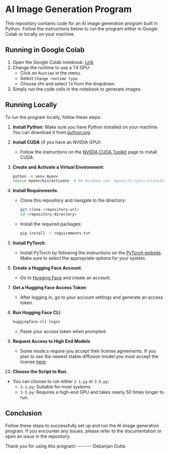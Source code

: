 # AI Image Generation Program

This repository contains code for an AI image generation program built in Python. Follow the instructions below to run the program either in Google Colab or locally on your machine.

## Running in Google Colab

1. Open the Google Colab notebook: [Link](https://colab.research.google.com/drive/123ZtMp35m_5ITFdkdJ1aDeakxZHwbf_2?usp=sharing)
2. Change the runtime to use a T4 GPU:
   -  Click on `Runtime` in the menu.
   -  Select `Change runtime type`.
   -  Choose `GPU` and select `T4` from the dropdown.
3. Simply run the code cells in the notebook to generate images.

## Running Locally

To run the program locally, follow these steps:

1. **Install Python**: Make sure you have Python installed on your machine. You can download it from [python.org](https://www.python.org/downloads/).

2. **Install CUDA** (if you have an NVIDIA GPU):

   -  Follow the instructions on the [NVIDIA CUDA Toolkit](https://developer.nvidia.com/cuda-downloads) page to install CUDA.

3. **Create and Activate a Virtual Environment**:
   ```bash
   python -m venv myenv
   source myenv/bin/activate  # On Windows use `myenv\Scripts\activate`
   ```
4. **Install Requirements**:
   -  Clone this repository and navigate to the directory:
      ```bash
      git clone <repository-url>
      cd <repository-directory>
      ```
   -  Install the required packages:
      ```bash
      pip install -r requirements.txt
      ```
5. **Install PyTorch**:

   -  Install PyTorch by following the instructions on the [PyTorch website](https://pytorch.org/get-started/locally/). Make sure to select the appropriate options for your system.

6. **Create a Hugging Face Account**:

   -  Go to [Hugging Face](https://huggingface.co/) and create an account.

7. **Get a Hugging Face Access Token**:

   -  After logging in, go to your account settings and generate an access token.

8. **Run Hugging Face CLI**:

   ```bash
   huggingface-cli login
   ```

   -  Paste your access token when prompted.

9. **Request Access to High End Models**

   -  Some mode;s require you accept their license agreements. If you plan to use the newest stable diffusion model you must accept the license [here](https://huggingface.co/stabilityai/stable-diffusion-3.5-large).

10.   **Choose the Script to Run**:

-  You can choose to run either `2-1.py` or `3-5.py`:
   -  `2-1.py`: Suitable for most systems.
   -  `3-5.py`: Requires a high-end GPU and takes nearly 50 times longer to run.

## Conclusion

Follow these steps to successfully set up and run the AI image generation program. If you encounter any issues, please refer to the documentation or open an issue in the repository.

Thank you for using this program!
--------Debanjan Dutta

